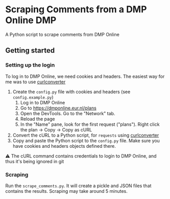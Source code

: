 # Scraping Comments from a DMP Online DMP

A Python script to scrape comments from DMP Online

## Getting started

### Setting up the login

To log in to DMP Online, we need cookies and headers. The easiest way for me was to use [curlconverter](https://curlconverter.com/)

1. Create the `config.py` file with cookies and headers (see `config.example.py`)
   1. Log in to DMP Online
   2. Go to https://dmponline.eur.nl/plans
   3. Open the DevTools. Go to the "Network" tab.
   4. Reload the page
   5. In the "Name" pane, look for the first request ("plans"). Right click the plan -> Copy -> Copy as cURL
2. Convert the cURL to a Python script, for `requests` using [curlconverter](https://curlconverter.com/)
3. Copy and paste the Python script to the `config.py` file. Make sure you have cookies and headers objects defined there.

⚠️ The cURL command contains credentials to login to DMP Online, and thus it's being ignored in git

### Scraping

Run the `scrape_comments.py`. It will create a pickle and JSON files that contains the results. Scraping may take around 5 minutes.
